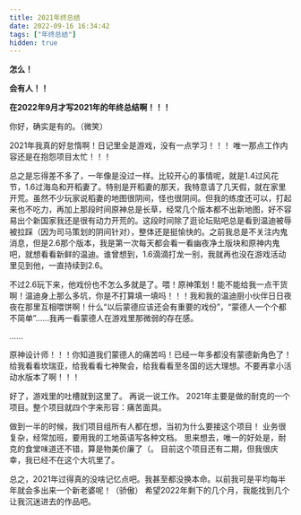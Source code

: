 ```yaml
---
title: 2021年终总结
date: 2022-09-16 16:34:42
tags: ["年终总结"]
hidden: true
---
```


**怎么！**

**会有人！！**

**在2022年9月才写2021年的年终总结啊！！！**

你好，确实是有的。（微笑）

2021年我真的好怠惰啊！日记里全是游戏，没有一点学习！！！
唯一那点工作内容还是在抱怨项目太忙！！！

总之是忘得差不多了，一年像是没过一样。比较开心的事情呢，就是1.4过风花节，1.6过海岛和开稻妻了。特别是开稻妻的那天，我特意请了几天假，就在家里开荒。虽然不少玩家说稻妻的地图很阴间，怪也很阴间。但我的练度还可以，打起来也不吃力，再加上那段时间原神总是长草，经常几个版本都不出新地图，好不容易出个新国家我还是很有动力开荒的。这段时间除了逛论坛贴吧总是看到温迪被辱被拉踩（因为司马策划的阴间针对），整体还是挺愉快的。之前我总是不关注内鬼消息，但是2.6那个版本，我是第一次每天都会看一看幽夜净土版块和原神内鬼吧，就想看看新鲜的温迪。谁曾想到，1.6滴滴打龙一别，我就再也没在游戏活动里见到他，一直持续到2.6。

不过2.6玩下来，他戏份也不怎么多就是了。喂！原神策划！能不能给我一点干货啊！温迪身上那么多坑，你是不打算填一填吗！！！我和我的温迪厨小伙伴日日夜夜在那里互相喂饼啊！什么“以后蒙德应该还会有重要的戏份”，“蒙德人一个个都不简单”……我再一看蒙德人在游戏里那微弱的存在感。

……

原神设计师！！！你知道我们蒙德人的痛苦吗！已经一年多都没有蒙德新角色了！
给我看看坎瑞亚，给我看看七神聚会，给我看看至冬国的远大理想。不要再拿小活动水版本了啊！！！

好了，游戏里的吐槽就到这里了。
再说一说工作。
2021年主要是做的耐克的一个项目。整个项目就四个字来形容：痛苦面具。

做到一半的时候，我们项目组所有人都在想，当初为什么要接这个项目！
业务很复杂，经常加班，要用我的工地英语写各种文档。
思来想去，唯一的好处是，耐克的食堂味道还不错，算是物美价廉了（。
目前这个项目还有二期，但我很庆幸，我已经不在这个大坑里了。

总之，2021年过得真的没啥记忆点吧。我甚至都没换本命。以前我可是平均每半年就会多出来一个新老婆呢！（骄傲）
希望2022年剩下的几个月，我能找到几个让我沉迷进去的作品吧。